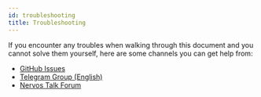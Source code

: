```yaml
---
id: troubleshooting
title: Troubleshooting
---
```


If you encounter any troubles when walking through this document and you cannot solve them yourself, here are some channels you can get help from:

* [GitHub Issues](https://github.com/nervosnetwork/ckb/issues)
* [Telegram Group (English)](https://t.me/nervosnetwork)
* [Nervos Talk Forum](https://talk.nervos.org/)
